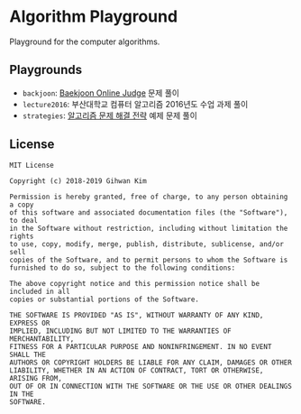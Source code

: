 # Algorithm Playground

Playground for the computer algorithms.

## Playgrounds

- `backjoon`: [Baekjoon Online Judge] 문제 풀이
- `lecture2016`: 부산대학교 컴퓨터 알고리즘 2016년도 수업 과제 풀이
- `strategies`: [알고리즘 문제 해결 전략] 예제 문제 풀이

## License

```
MIT License

Copyright (c) 2018-2019 Gihwan Kim

Permission is hereby granted, free of charge, to any person obtaining a copy
of this software and associated documentation files (the "Software"), to deal
in the Software without restriction, including without limitation the rights
to use, copy, modify, merge, publish, distribute, sublicense, and/or sell
copies of the Software, and to permit persons to whom the Software is
furnished to do so, subject to the following conditions:

The above copyright notice and this permission notice shall be included in all
copies or substantial portions of the Software.

THE SOFTWARE IS PROVIDED "AS IS", WITHOUT WARRANTY OF ANY KIND, EXPRESS OR
IMPLIED, INCLUDING BUT NOT LIMITED TO THE WARRANTIES OF MERCHANTABILITY,
FITNESS FOR A PARTICULAR PURPOSE AND NONINFRINGEMENT. IN NO EVENT SHALL THE
AUTHORS OR COPYRIGHT HOLDERS BE LIABLE FOR ANY CLAIM, DAMAGES OR OTHER
LIABILITY, WHETHER IN AN ACTION OF CONTRACT, TORT OR OTHERWISE, ARISING FROM,
OUT OF OR IN CONNECTION WITH THE SOFTWARE OR THE USE OR OTHER DEALINGS IN THE
SOFTWARE.
```


[Baekjoon Online Judge]: https://www.acmicpc.net
[알고리즘 문제 해결 전략]: http://book.algospot.com